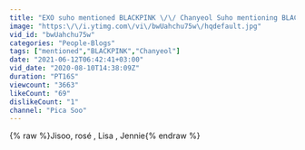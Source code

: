 ```yaml
---
title: "EXO suho mentioned BLACKPINK \/\/ Chanyeol Suho mentioning BLACKPINK"
image: "https:\/\/i.ytimg.com\/vi\/bwUahchu75w\/hqdefault.jpg"
vid_id: "bwUahchu75w"
categories: "People-Blogs"
tags: ["mentioned","BLACKPINK","Chanyeol"]
date: "2021-06-12T06:42:41+03:00"
vid_date: "2020-08-10T14:38:09Z"
duration: "PT16S"
viewcount: "3663"
likeCount: "69"
dislikeCount: "1"
channel: "Pica Soo"
---
```

{% raw %}Jisoo, rosé , Lisa , Jennie{% endraw %}
